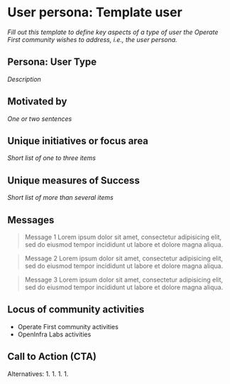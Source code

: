 # User persona: Template user

_Fill out this template to define key aspects of a type of user the Operate First community wishes to address, i.e., the user persona._

## Persona: User Type

_Description_

## Motivated by

_One or two sentences_

## Unique initiatives or focus area

_Short list of one to three items_

## Unique measures of Success

_Short list of more than several items_

## Messages

> Message 1  Lorem ipsum dolor sit amet, consectetur adipisicing elit, sed do eiusmod tempor incididunt ut labore et dolore magna aliqua.

> Message 2 Lorem ipsum dolor sit amet, consectetur adipisicing elit, sed do eiusmod tempor incididunt ut labore et dolore magna aliqua.

> Message 3 Lorem ipsum dolor sit amet, consectetur adipisicing elit, sed do eiusmod tempor incididunt ut labore et dolore magna aliqua.

## Locus of community activities

* Operate First community activities
* OpenInfra Labs activities

## Call to Action (CTA)

>

Alternatives:
1.
1.
1.
1.

